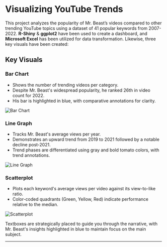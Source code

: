 # Visualizing YouTube Trends

This project analyzes the popularity of Mr. Beast’s videos compared to other trending YouTube topics using a dataset of 41 popular keywords from 2007-2022. **R-Shiny** & **ggplot2** have been used to create a dashboard, and **Microsoft Excel** has been utilized for data transformation.
Likewise, three key visuals have been created:

## Key Visuals

### Bar Chart
- Shows the number of trending videos per category.
- Despite Mr. Beast's widespread popularity, he ranked 26th in video count for 2022.
- His bar is highlighted in blue, with comparative annotations for clarity.

![Bar Chart](https://github.com/pranjalshrestha/Visualizing_YouTube_Trends/assets/135492582/6a46b7eb-1ac5-4348-8b25-f711a8fa134d)

### Line Graph
- Tracks Mr. Beast's average views per year.
- Demonstrates an upward trend from 2019 to 2021 followed by a notable decline post-2021.
- Trend phases are differentiated using gray and bold tomato colors, with trend annotations.

![Line Graph](https://github.com/pranjalshrestha/Visualizing_YouTube_Trends/assets/135492582/14182843-7ead-47ab-8162-4308dbf840c3)

### Scatterplot
- Plots each keyword's average views per video against its view-to-like ratio.
- Color-coded quadrants (Green, Yellow, Red) indicate performance relative to the median.

![Scatterplot](https://github.com/pranjalshrestha/Visualizing_YouTube_Trends/assets/135492582/8f603c55-3d67-435e-b32a-23e5b6c317ca)

Textboxes are strategically placed to guide you through the narrative, with Mr. Beast's insights highlighted in blue to maintain focus on the main subject.

---

